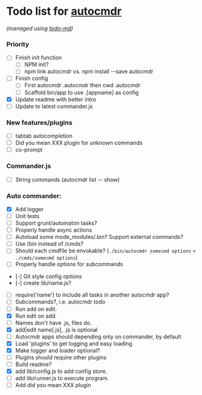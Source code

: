 # Todo list for [autocmdr](https://github.com/Hypercubed/autocmdr)

_(managed using [todo-md](https://github.com/Hypercubed/todo-md))_

### Priority
- [ ] Finish init function
	- [ ] NPM init?
	- [ ] npm link autocmdr vs. npm install --save autocmdr
- [ ] Finish config
	- [ ] First autocmdr .autocmdr then cwd .autocmdr
	- [ ] Scaffold bin/app to use .[appname] as config
- [x] Update readme with better intro
- [ ] Update to latest commander.js

### New features/plugins
- [ ] tabtab autocompletion
- [ ] Did you mean XXX plugin for unknown commands
- [ ] co-prompt

### Commander.js

- [ ] String commands (autocmdr list -- show)

### Auto commander:

- [x] Add logger
- [ ] Unit tests
- [ ] Support grunt/automaton tasks?
- [ ] Properly handle async actions
- [ ] Autoload some mode_modules/.bin? Support external commands?
- [ ] Use /bin instead of /cmds?
- [ ] Should each cmdfile be envokable?  (`./bin/autocmdr somecmd options` = `./cmds/somecmd options`)
- [ ] Properly handle options for subcommands
- [-] Git style config options
- [-] create lib/name.js?
- [ ] require('name') to include all tasks in another autocmdr app?
- [ ] Subcommands?, i.e. autocmdr todo <cmd>
- [ ] Run add on edit.
- [x] Run edit on add.
- [ ] Names don't have .js, files do.
- [x] add|edit name[.js], .js is optional
- [ ] Autocmdr apps should depending only on commander, by default
- [x] Load 'plugins' to get logging and easy loading
- [x] Make logger and loader optional?
- [ ] Plugins should require other plugins
- [ ] Build readme?
- [x] add lib/config.js to add config store.
- [ ] add lib/runner.js to execute program.
- [ ] Add did you mean XXX plugin
